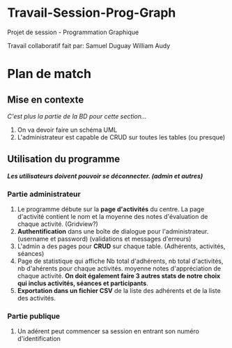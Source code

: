 # Travail-Session-Prog-Graph
Projet de session - Programmation Graphique

Travail collaboratif fait par:
Samuel Duguay
William Audy

# Plan de match

## Mise en contexte

*C'est plus la partie de la BD pour cette section...*

1) On va devoir faire un schéma UML
2) L'administrateur est capable de CRUD sur toutes les tables (ou presque)

## Utilisation du programme
***Les utilisateurs doivent pouvoir se déconnecter. (admin et autres)***

### Partie administrateur

1) Le programme débute sur la **page d'activités** du centre.
La page d'activité contient le nom et la moyenne des notes d'évaluation de chaque activité. (Gridview?)
2) **Authentification** dans une boîte de dialogue pour l'administrateur. (username et password) (validations et messages d'erreurs)
3) L'admin a des pages pour **CRUD** sur chaque table. (Adhérents, activités, séances)
4) Page de statistique qui affiche Nb total d'adhérents, nb total d'activités, nb d'ahérents pour chaque activités. moyenne notes d'appréciation de chaque activité. **On doit également faire 3 autres stats de notre choix qui inclus activités, séances et participants**.
5) **Exportation dans un fichier CSV** de la liste des adhérents et de la liste des activités.

### Partie publique

1) Un adérent peut commencer sa session en entrant son numéro d'identification
